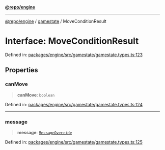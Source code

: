 [**@repo/engine**](../../README.md)

***

[@repo/engine](../../modules.md) / [gamestate](../README.md) / MoveConditionResult

# Interface: MoveConditionResult

Defined in: [packages/engine/src/gamestate/gamestate.types.ts:123](https://github.com/alexqguo/drinking-board-game-v3/blob/4f69b8a1b2b5f97159c705ca0c84ae01560eec1b/packages/engine/src/gamestate/gamestate.types.ts#L123)

## Properties

### canMove

> **canMove**: `boolean`

Defined in: [packages/engine/src/gamestate/gamestate.types.ts:124](https://github.com/alexqguo/drinking-board-game-v3/blob/4f69b8a1b2b5f97159c705ca0c84ae01560eec1b/packages/engine/src/gamestate/gamestate.types.ts#L124)

***

### message

> **message**: [`MessageOverride`](MessageOverride.md)

Defined in: [packages/engine/src/gamestate/gamestate.types.ts:125](https://github.com/alexqguo/drinking-board-game-v3/blob/4f69b8a1b2b5f97159c705ca0c84ae01560eec1b/packages/engine/src/gamestate/gamestate.types.ts#L125)
